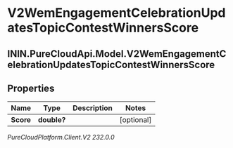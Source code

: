 # V2WemEngagementCelebrationUpdatesTopicContestWinnersScore

## ININ.PureCloudApi.Model.V2WemEngagementCelebrationUpdatesTopicContestWinnersScore

## Properties

|Name | Type | Description | Notes|
|------------ | ------------- | ------------- | -------------|
| **Score** | **double?** |  | [optional] |



_PureCloudPlatform.Client.V2 232.0.0_
